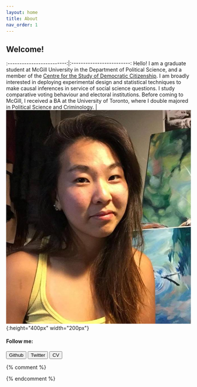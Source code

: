 ```yaml
---
layout: home
title: About
nav_order: 1
---
```


## Welcome!

:-------------------------:|:-------------------------:
Hello! I am a graduate student at McGill University in the Department of Political Science, and a member of the [Centre for the Study of Democratic Citizenship](https://csdc-cecd.ca/). I am broadly interested in deploying experimental design and statistical techniques to make causal inferences in service of social science questions. I study comparative voting behaviour and electoral institutions. Before coming to McGill, I received a BA at the University of Toronto, where I double majored in Political Science and Criminology. | ![profile-picture](/images/PF.jpg){:height="400px" width="200px"}



#### Follow me:

<script src="https://kit.fontawesome.com/c6b0f9749c.js" crossorigin="anonymous"></script>


<a href="https://github.com/aychen5" target="_blank"><button class="btn"><i class="fab fa-github"></i> Github</button></a>
<a href="https://twitter.com/AYChen555" target="_blank"><button class="btn"><i class="fab fa-twitter"></i> Twitter</button></a>
<a href="https://drive.google.com/file/d/1agsNASFQreKcUVi9ghwtJKbI5lwDEPbf/view?usp=sharing" target="_blank"><button class="btn"><i class="fa fa-file-pdf-o"></i> CV</button></a>



{% comment %}


{% endcomment %}


